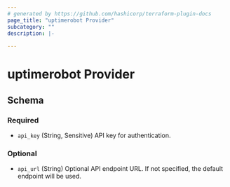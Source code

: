 ```yaml
---
# generated by https://github.com/hashicorp/terraform-plugin-docs
page_title: "uptimerobot Provider"
subcategory: ""
description: |-
  
---
```


# uptimerobot Provider





<!-- schema generated by tfplugindocs -->
## Schema

### Required

- `api_key` (String, Sensitive) API key for authentication.

### Optional

- `api_url` (String) Optional API endpoint URL. If not specified, the default endpoint will be used.
